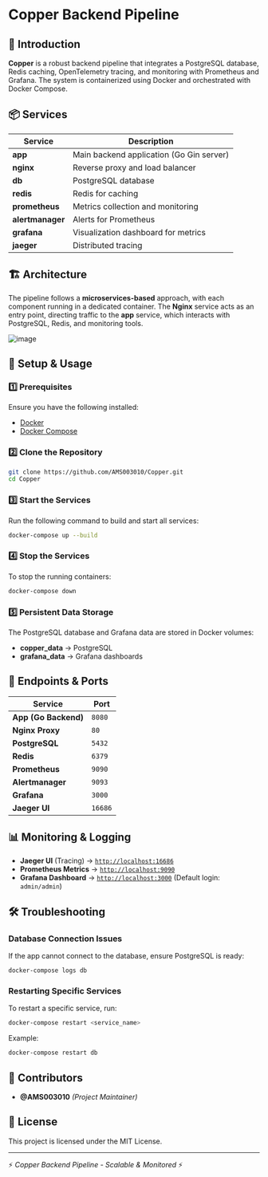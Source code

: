 # Copper Backend Pipeline

## 🚀 Introduction
**Copper** is a robust backend pipeline that integrates a PostgreSQL database, Redis caching, OpenTelemetry tracing, and monitoring with Prometheus and Grafana. The system is containerized using Docker and orchestrated with Docker Compose.

## 📦 Services

| Service      | Description |
|-------------|-------------|
| **app** | Main backend application (Go Gin server) |
| **nginx** | Reverse proxy and load balancer |
| **db** | PostgreSQL database |
| **redis** | Redis for caching |
| **prometheus** | Metrics collection and monitoring |
| **alertmanager** | Alerts for Prometheus |
| **grafana** | Visualization dashboard for metrics |
| **jaeger** | Distributed tracing |

## 🏗️ Architecture
The pipeline follows a **microservices-based** approach, with each component running in a dedicated container. The **Nginx** service acts as an entry point, directing traffic to the **app** service, which interacts with PostgreSQL, Redis, and monitoring tools.

![image](https://github.com/user-attachments/assets/e79e4324-9c66-45d6-9f44-c320e06822c5)

## 🔧 Setup & Usage
### 1️⃣ Prerequisites
Ensure you have the following installed:
- [Docker](https://docs.docker.com/get-docker/)
- [Docker Compose](https://docs.docker.com/compose/install/)

### 2️⃣ Clone the Repository
```sh
git clone https://github.com/AMS003010/Copper.git
cd Copper
```

### 3️⃣ Start the Services
Run the following command to build and start all services:
```sh
docker-compose up --build
```

### 4️⃣ Stop the Services
To stop the running containers:
```sh
docker-compose down
```

### 5️⃣ Persistent Data Storage
The PostgreSQL database and Grafana data are stored in Docker volumes:
- **copper_data** → PostgreSQL
- **grafana_data** → Grafana dashboards

## 📡 Endpoints & Ports
| Service | Port |
|---------|------|
| **App (Go Backend)** | `8080` |
| **Nginx Proxy** | `80` |
| **PostgreSQL** | `5432` |
| **Redis** | `6379` |
| **Prometheus** | `9090` |
| **Alertmanager** | `9093` |
| **Grafana** | `3000` |
| **Jaeger UI** | `16686` |

## 📊 Monitoring & Logging
- **Jaeger UI** (Tracing) → [`http://localhost:16686`](http://localhost:16686)
- **Prometheus Metrics** → [`http://localhost:9090`](http://localhost:9090)
- **Grafana Dashboard** → [`http://localhost:3000`](http://localhost:3000) (Default login: `admin/admin`)

## 🛠️ Troubleshooting
### Database Connection Issues
If the app cannot connect to the database, ensure PostgreSQL is ready:
```sh
docker-compose logs db
```

### Restarting Specific Services
To restart a specific service, run:
```sh
docker-compose restart <service_name>
```
Example:
```sh
docker-compose restart db
```

## 👥 Contributors
- **@AMS003010** *(Project Maintainer)*

## 📜 License
This project is licensed under the MIT License.

---
⚡ *Copper Backend Pipeline - Scalable & Monitored* ⚡


